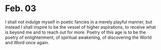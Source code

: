 # Feb. 03

I shall not indulge myself in poetic fancies in a merely playful manner, but instead I shall inspire to be the vessel of higher aspirations, to receive what is beyond me and to reach out for more. Poetry of this age is to be the poetry of enlightenment, of spiritual awakening, of discovering the World and Word once again.
